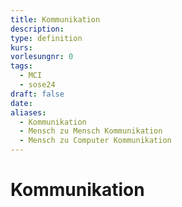 ```yaml
---
title: Kommunikation
description: 
type: definition
kurs: 
vorlesungnr: 0
tags:
  - MCI
  - sose24
draft: false
date: 
aliases:
  - Kommunikation
  - Mensch zu Mensch Kommunikation
  - Mensch zu Computer Kommunikation
---
```

# Kommunikation
